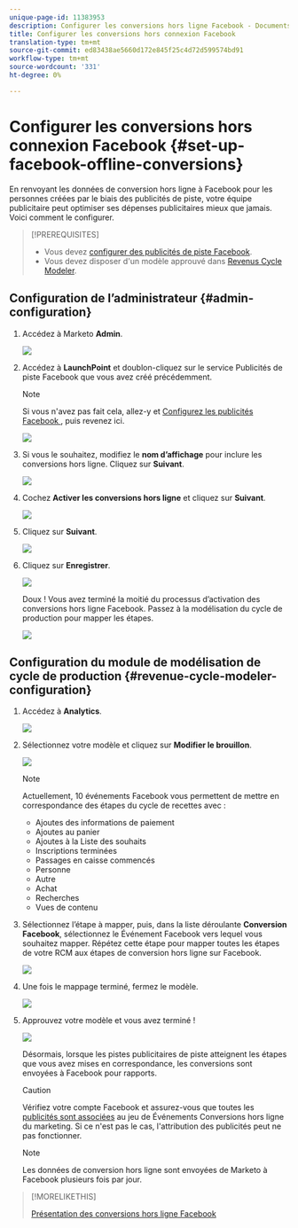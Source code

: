 ```yaml
---
unique-page-id: 11383953
description: Configurer les conversions hors ligne Facebook - Documents marketing - Documentation du produit
title: Configurer les conversions hors connexion Facebook
translation-type: tm+mt
source-git-commit: ed83438ae5660d172e845f25c4d72d599574bd91
workflow-type: tm+mt
source-wordcount: '331'
ht-degree: 0%

---
```



# Configurer les conversions hors connexion Facebook {#set-up-facebook-offline-conversions}

En renvoyant les données de conversion hors ligne à Facebook pour les personnes créées par le biais des publicités de piste, votre équipe publicitaire peut optimiser ses dépenses publicitaires mieux que jamais. Voici comment le configurer.

>[!PREREQUISITES]
>
>* Vous devez [configurer des publicités de piste Facebook](/help/marketo/product-docs/demand-generation/facebook/set-up-facebook-lead-ads.md).
>* Vous devez disposer d&#39;un modèle approuvé dans [Revenus Cycle Modeler](/help/marketo/product-docs/reporting/revenue-cycle-analytics/revenue-cycle-models/understanding-revenue-models.md).


## Configuration de l’administrateur {#admin-configuration}

1. Accédez à Marketo **Admin**.

   ![](assets/image2016-11-29-13-3a8-3a45.png)

1. Accédez à **LaunchPoint** et doublon-cliquez sur le service Publicités de piste Facebook que vous avez créé précédemment.

   >[!NOTE]
   >
   >Si vous n&#39;avez pas fait cela, allez-y et [Configurez les publicités Facebook ](/help/marketo/product-docs/demand-generation/facebook/set-up-facebook-lead-ads.md), puis revenez ici.

   ![](assets/image2016-11-29-13-3a10-3a43.png)

1. Si vous le souhaitez, modifiez le **nom d’affichage** pour inclure les conversions hors ligne. Cliquez sur **Suivant**.

   ![](assets/image2016-11-29-13-3a12-3a19.png)

1. Cochez **Activer les conversions hors ligne** et cliquez sur **Suivant**.

   ![](assets/image2016-11-29-13-3a13-3a32.png)

1. Cliquez sur **Suivant**.

   ![](assets/image2016-11-29-13-3a14-3a17.png)

1. Cliquez sur **Enregistrer**.

   ![](assets/image2016-11-29-13-3a14-3a52.png)

   Doux ! Vous avez terminé la moitié du processus d’activation des conversions hors ligne Facebook. Passez à la modélisation du cycle de production pour mapper les étapes.

   ![](assets/image2016-11-29-13-3a16-3a55.png)

## Configuration du module de modélisation de cycle de production {#revenue-cycle-modeler-configuration}

1. Accédez à **Analytics**.

   ![](assets/image2016-11-29-13-3a29-3a23.png)

1. Sélectionnez votre modèle et cliquez sur **Modifier le brouillon**.

   ![](assets/image2016-11-29-13-3a31-3a6.png)

   >[!NOTE]
   >
   >Actuellement, 10 événements Facebook vous permettent de mettre en correspondance des étapes du cycle de recettes avec :
   >
   >* Ajoutes des informations de paiement
   >* Ajoutes au panier
   >* Ajoutes à la Liste des souhaits
   >* Inscriptions terminées
   >* Passages en caisse commencés
   >* Personne
   >* Autre
   >* Achat
   >* Recherches
   >* Vues de contenu


1. Sélectionnez l’étape à mapper, puis, dans la liste déroulante **Conversion Facebook**, sélectionnez le Événement Facebook vers lequel vous souhaitez mapper. Répétez cette étape pour mapper toutes les étapes de votre RCM aux étapes de conversion hors ligne sur Facebook.

   ![](assets/1-1.png)

1. Une fois le mappage terminé, fermez le modèle.

   ![](assets/2.png)

1. Approuvez votre modèle et vous avez terminé !

   ![](assets/image2016-11-29-15-3a6-3a30.png)

   Désormais, lorsque les pistes publicitaires de piste atteignent les étapes que vous avez mises en correspondance, les conversions sont envoyées à Facebook pour rapports.

   >[!CAUTION]
   >
   >Vérifiez votre compte Facebook et assurez-vous que toutes les [publicités sont associées](https://www.facebook.com/business/url/?href=%2Fbusiness%2Fhelp%2Fwww%2F1776828022605281&amp;cmsid&amp;creative=link&amp;creative_detail=advertiser-help-center&amp;create_type&amp;destination_cms_id&amp;orig_http_referrer) au jeu de Événements Conversions hors ligne du marketing. Si ce n&#39;est pas le cas, l&#39;attribution des publicités peut ne pas fonctionner.

   >[!NOTE]
   >
   >Les données de conversion hors ligne sont envoyées de Marketo à Facebook plusieurs fois par jour.

>[!MORELIKETHIS]
>
>[Présentation des conversions hors ligne Facebook](/help/marketo/product-docs/demand-generation/facebook/understanding-facebook-offline-conversions.md)
